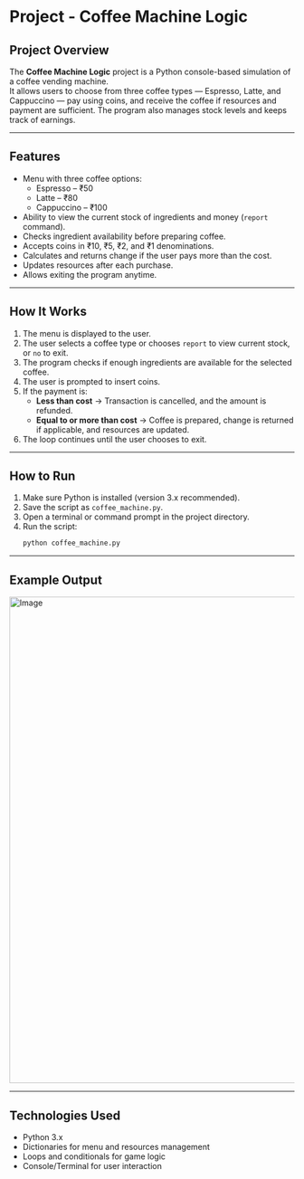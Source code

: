 # Project - Coffee Machine Logic

## Project Overview
The **Coffee Machine Logic** project is a Python console-based simulation of a coffee vending machine.  
It allows users to choose from three coffee types — Espresso, Latte, and Cappuccino — pay using coins, and receive the coffee if resources and payment are sufficient. The program also manages stock levels and keeps track of earnings.

---

## Features
- Menu with three coffee options:
  - Espresso – ₹50
  - Latte – ₹80
  - Cappuccino – ₹100
- Ability to view the current stock of ingredients and money (`report` command).
- Checks ingredient availability before preparing coffee.
- Accepts coins in ₹10, ₹5, ₹2, and ₹1 denominations.
- Calculates and returns change if the user pays more than the cost.
- Updates resources after each purchase.
- Allows exiting the program anytime.

---

## How It Works
1. The menu is displayed to the user.
2. The user selects a coffee type or chooses `report` to view current stock, or `no` to exit.
3. The program checks if enough ingredients are available for the selected coffee.
4. The user is prompted to insert coins.
5. If the payment is:
   - **Less than cost** → Transaction is cancelled, and the amount is refunded.
   - **Equal to or more than cost** → Coffee is prepared, change is returned if applicable, and resources are updated.
6. The loop continues until the user chooses to exit.

---

## How to Run
1. Make sure Python is installed (version 3.x recommended).
2. Save the script as `coffee_machine.py`.
3. Open a terminal or command prompt in the project directory.
4. Run the script:
   ```bash
   python coffee_machine.py

---

## Example Output
<img width="1296" height="860" alt="Image" src="https://github.com/user-attachments/assets/77298757-d22b-46d8-848e-454d74182d90" />

---

## Technologies Used
- Python 3.x
- Dictionaries for menu and resources management
- Loops and conditionals for game logic
- Console/Terminal for user interaction
